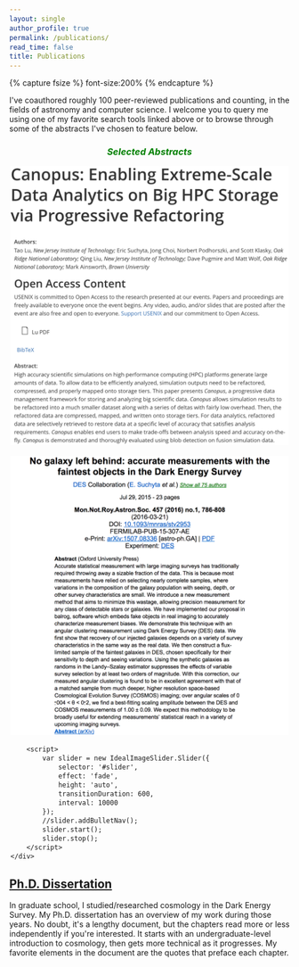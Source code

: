 ```yaml
---
layout: single
author_profile: true
permalink: /publications/
read_time: false
title: Publications
---
```


{% capture fsize %} font-size:200% {% endcapture %}

<div style="margin-bottom:1em">
	<a href="https://scholar.google.com/citations?user=_TMSiS8AAAAJ&hl=en&oi=ao"><i class="ai ai-google-scholar-square" style="{{fsize}}"></i></a>
	<a href="https://ui.adsabs.harvard.edu/#search/q=%20author%3A%22suchyta%2C%20eric%22&sort=date%20desc%2C%20bibcode%20desc"><i class="ai ai-ads-square" style="{{fsize}}"></i></a>
	<a href="https://arxiv.org/find/astro-ph/1/au:+Suchyta_E/0/1/0/all/0/1"><i class="ai ai-arxiv-square" style="{{fsize}}"></i></a>
	<a href="http://orcid.org/0000-0002-7047-9358"><i class="ai ai-orcid-square" style="{{fsize}}"></i></a>
</div>

I've coauthored roughly 100 peer-reviewed publications and counting, in the fields of astronomy and computer science. 
I welcome you to query me using one of my favorite search tools linked above or to browse through some of the abstracts I've 
chosen to feature below.



<div style="max-width:650px; width:100%">
	<div style="max-width:500px; width:100%; margin:auto">
		<h3 align="center" style="color:green"> <i>Selected Abstracts</i> </h3>
		<div id="slider" style="margin-top:1em">
			<a href="https://www.usenix.org/conference/hotstorage17/program/presentation/lu"><img src="/assets/images/abstracts/canopus-square.png"></a>
			<a href="http://inspirehep.net/record/1351294"><img data-src="/assets/images/abstracts/dwarfs-square.png"></a>
			<a href="http://iopscience.iop.org/article/10.1088/1742-6596/759/1/012095/meta#artAbst"><img data-src="/assets/images/abstracts/sirius-square.png"></a>
			<a href="http://inspirehep.net/record/1385717"><img src="/assets/images/abstracts/balrog-square.png"></a>
		</div>

		<script>
			var slider = new IdealImageSlider.Slider({
				selector: '#slider',
				effect: 'fade',
				height: 'auto',
				transitionDuration: 600,
				interval: 10000
			});
			//slider.addBulletNav();
			slider.start();
			slider.stop();
		</script>
	</div>
</div>





## [Ph.D. Dissertation](https://drive.google.com/open?id=0B4AAwvZlUdfeUmZuU0tPeU5IWWs)

In graduate school, I studied/researched cosmology in the Dark Energy Survey. 
My Ph.D. dissertation has an overview of my work during those years.
No doubt, it's a lengthy document, but the chapters read more or less independently if you're interested.
It starts with an undergraduate-level introduction to cosmology, then gets more technical as it progresses.
My favorite elements in the document are the quotes that preface each chapter.


<!--
## List of Publications

Coming soon...maybe.
-->
